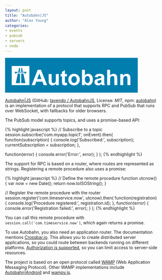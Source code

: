 ```yaml
---
layout: post
title: "Autobahn|JS"
author: "Alex Young"
categories:
- events
- pubsub
- servers
- node
---
```


![Autobahn](/images/posts/autobahn.png)

[Autobahn|JS](http://autobahn.ws/js/) (GitHub: [tavendo / AutobahnJS](https://github.com/tavendo/AutobahnJS/), License: _MIT_, npm: [autobahn](https://www.npmjs.org/package/autobahn)) is an implementation of a protocol that supports RPC and PubSub that runs over WebSocket, with fallbacks for older browsers.

The PubSub model supports topics, and uses a promise-based API:

{% highlight javascript %}
// Subscribe to a topic
session.subscribe('com.myapp.topic1', onEvent).then(
  function(subscription) {
    console.log('Subscribed:', subscription);
    currentSubscription = subscription;
  },

  function(error) {
    console.error('Error:', error);
  }
);
{% endhighlight %}

The support for RPC is based on a router, where routes are represented as strings.  Registering a remote procedure also uses a promise:

{% highlight javascript %}
// Define the remote procedure
function utcnow() {
  var now = new Date();
  return now.toISOString();
}

// Register the remote procedure with the router
session.register('com.timeservice.now', utcnow).then(
  function(registration) {
    console.log('Procedure registered:', registration.id);
  },
  function(error) {
    console.error('Registration failed:', error);
  }
);
{% endhighlight %}

You can call this remote procedure with `session.call('com.timeservice.now')`, which again returns a promise.

To use Autobahn, you also need an application router.  The documentation mentions [Crossbar.io](http://crossbar.io/).  This allows you to create distributed server applications, so you could route between backends running on different platforms.  [Authorization is supported](https://github.com/crossbario/crossbar/wiki/Authorization), so you can limit access to server-side resources.

The project is based on an open protocol called [WAMP](http://wamp.ws/) (Web Application Messaging Protocol).  Other WAMP implementations include [Autobahn|Android](http://autobahn.ws/android/) and [wampy.js](https://github.com/KSDaemon/wampy.js).
